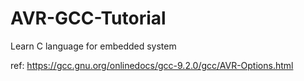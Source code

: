 # AVR-GCC-Tutorial
Learn C language for embedded system

ref: https://gcc.gnu.org/onlinedocs/gcc-9.2.0/gcc/AVR-Options.html
